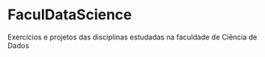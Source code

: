 # FaculDataScience
Exercícios e projetos das disciplinas estudadas na faculdade de Ciência de Dados
